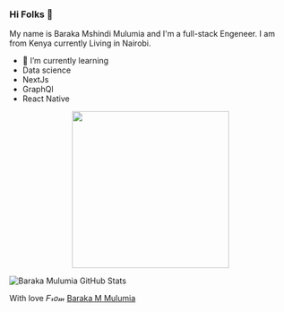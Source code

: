 ### Hi Folks 👋


My name is Baraka Mshindi Mulumia and I'm a full-stack Engeneer. I am from Kenya currently Living in Nairobi.


- 🌱 I’m currently learning 
- Data science 
- NextJs
- GraphQl
- React Native

<!--
**barakamulumia/barakamulumia** is a ✨ _special_ ✨ repository because its `README.md` (this file) appears on your GitHub profile.
- 💬 Ask me about ...
- 📫 How to reach me: ...
- 😄 Pronouns: ...
- ⚡ Fun fact: ...
-->

<div align="center">
   <img src="https://i.postimg.cc/cLwSk2V5/IMG-20210324-WA0014.jpg" height ="280px"> 
</div>


![Baraka Mulumia GitHub Stats](https://github-readme-stats.vercel.app/api?username=barakamulumia&show_icons=true&theme=nightowl)


With love 𝐹𝓇𝑜𝓂 [Baraka M Mulumia](https://github.com/barakamulumia)
